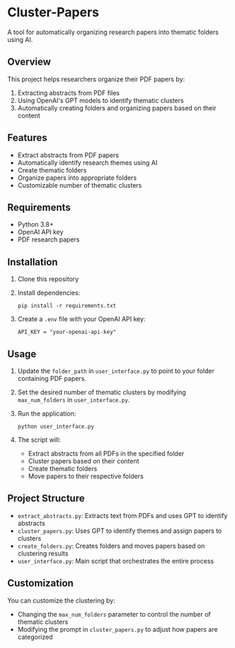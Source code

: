 # Cluster-Papers

A tool for automatically organizing research papers into thematic folders using AI.

## Overview

This project helps researchers organize their PDF papers by:
1. Extracting abstracts from PDF files
2. Using OpenAI's GPT models to identify thematic clusters
3. Automatically creating folders and organizing papers based on their content

## Features

- Extract abstracts from PDF papers
- Automatically identify research themes using AI
- Create thematic folders
- Organize papers into appropriate folders
- Customizable number of thematic clusters

## Requirements

- Python 3.8+
- OpenAI API key
- PDF research papers

## Installation

1. Clone this repository

2. Install dependencies:
   ```
   pip install -r requirements.txt
   ```

3. Create a `.env` file with your OpenAI API key:
   ```
   API_KEY = "your-openai-api-key"
   ```

## Usage

1. Update the `folder_path` in `user_interface.py` to point to your folder containing PDF papers.

2. Set the desired number of thematic clusters by modifying `max_num_folders` in `user_interface.py`.

3. Run the application:
   ```
   python user_interface.py
   ```

4. The script will:
   - Extract abstracts from all PDFs in the specified folder
   - Cluster papers based on their content
   - Create thematic folders
   - Move papers to their respective folders

## Project Structure

- `extract_abstracts.py`: Extracts text from PDFs and uses GPT to identify abstracts
- `cluster_papers.py`: Uses GPT to identify themes and assign papers to clusters
- `create_folders.py`: Creates folders and moves papers based on clustering results
- `user_interface.py`: Main script that orchestrates the entire process

## Customization

You can customize the clustering by:
- Changing the `max_num_folders` parameter to control the number of thematic clusters
- Modifying the prompt in `cluster_papers.py` to adjust how papers are categorized